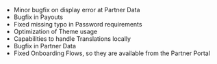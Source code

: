 - Minor bugfix on display error at Partner Data
- Bugfix in Payouts
- Fixed missing typo in Password requirements
- Optimization of Theme usage
- Capabilities to handle Translations locally
- Bugfix in Partner Data
- Fixed Onboarding Flows, so they are available from the Partner Portal